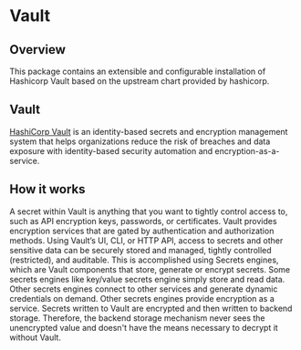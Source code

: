# Vault

## Overview

This package contains an extensible and configurable installation of Hashicorp Vault based on the upstream chart provided by hashicorp.

## Vault

[HashiCorp Vault](https://www.hashicorp.com/products/vault) is an identity-based secrets and encryption management system that helps organizations reduce the risk of breaches and data exposure with identity-based security automation and encryption-as-a-service.

## How it works

A secret within Vault is anything that you want to tightly control access to, such as API encryption keys, passwords, or certificates. Vault provides encryption services that are gated by authentication and authorization methods. Using Vault’s UI, CLI, or HTTP API, access to secrets and other sensitive data can be securely stored and managed, tightly controlled (restricted), and auditable. This is accomplished using Secrets engines, which are Vault components that store, generate or encrypt secrets. Some secrets engines like key/value secrets engine simply store and read data. Other secrets engines connect to other services and generate dynamic credentials on demand. Other secrets engines provide encryption as a service. Secrets written to Vault are encrypted and then written to backend storage. Therefore, the backend storage mechanism never sees the unencrypted value and doesn't have the means necessary to decrypt it without Vault.
